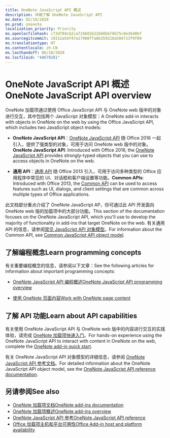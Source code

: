 ```yaml
---
title: OneNote JavaScript API 概述
description: 详细了解 OneNote JavaScript API
ms.date: 02/19/2020
ms.prod: onenote
localization_priority: Priority
ms.openlocfilehash: c73d784cb2ca724b02b22b68bbf0b75c8e3640bf
ms.sourcegitcommit: 19312a54f47a17988ffa86359218a504713f9f09
ms.translationtype: HT
ms.contentlocale: zh-CN
ms.lasthandoff: 06/10/2020
ms.locfileid: "44679281"
---
```

# <a name="onenote-javascript-api-overview"></a><span data-ttu-id="d5ac8-103">OneNote JavaScript API 概述</span><span class="sxs-lookup"><span data-stu-id="d5ac8-103">OneNote JavaScript API overview</span></span>

<span data-ttu-id="d5ac8-104">OneNote 加载项通过使用 Office JavaScript API 与 OneNote web 版中的对象进行交互，其中包括两个 JavaScript 对象模型：</span><span class="sxs-lookup"><span data-stu-id="d5ac8-104">A OneNote add-in interacts with objects in OneNote on the web by using the Office JavaScript API, which includes two JavaScript object models:</span></span>

* <span data-ttu-id="d5ac8-105">**OneNote JavaScript API**：[OneNote JavaScript API](/javascript/api/onenote) 随 Office 2016 一起引入，提供了强类型的对象，可用于访问 OneNote web 版中的对象。</span><span class="sxs-lookup"><span data-stu-id="d5ac8-105">**OneNote JavaScript API**: Introduced with Office 2016, the [OneNote JavaScript API](/javascript/api/onenote) provides strongly-typed objects that you can use to access objects in OneNote on the web.</span></span> 

* <span data-ttu-id="d5ac8-106">**通用 API**：[通用 API](/javascript/api/office) 随 Office 2013 引入，可用于访问多种类型的 Office 应用程序中常见的 UI、对话框和客户端设置等功能。</span><span class="sxs-lookup"><span data-stu-id="d5ac8-106">**Common APIs**: Introduced with Office 2013, the [Common API](/javascript/api/office) can be used to access features such as UI, dialogs, and client settings that are common across multiple types of Office applications.</span></span>

<span data-ttu-id="d5ac8-107">此文档部分重点介绍了 OneNote JavaScript AP，你可通过此 API 开发面向 OneNote web 版的加载项中的大部分功能。</span><span class="sxs-lookup"><span data-stu-id="d5ac8-107">This section of the documentation focuses on the OneNote JavaScript API, which you'll use to develop the majority of functionality in add-ins that target OneNote on the web.</span></span> <span data-ttu-id="d5ac8-108">有关通用 API 的信息，请参阅[常见 JavaScript API 对象模型](../../develop/office-javascript-api-object-model.md)。</span><span class="sxs-lookup"><span data-stu-id="d5ac8-108">For information about the Common API, see [Common JavaScript API object model](../../develop/office-javascript-api-object-model.md).</span></span> 

## <a name="learn-programming-concepts"></a><span data-ttu-id="d5ac8-109">了解编程概念</span><span class="sxs-lookup"><span data-stu-id="d5ac8-109">Learn programming concepts</span></span>

<span data-ttu-id="d5ac8-110">有关重要编程概念的信息，请参阅以下文章：</span><span class="sxs-lookup"><span data-stu-id="d5ac8-110">See the following articles for information about important programming concepts:</span></span>

- [<span data-ttu-id="d5ac8-111">OneNote JavaScript API 编程概述</span><span class="sxs-lookup"><span data-stu-id="d5ac8-111">OneNote JavaScript API programming overview</span></span>](../../onenote/onenote-add-ins-programming-overview.md)

- [<span data-ttu-id="d5ac8-112">使用 OneNote 页面内容</span><span class="sxs-lookup"><span data-stu-id="d5ac8-112">Work with OneNote page content</span></span>](../../onenote/onenote-add-ins-page-content.md)

## <a name="learn-about-api-capabilities"></a><span data-ttu-id="d5ac8-113">了解 API 功能</span><span class="sxs-lookup"><span data-stu-id="d5ac8-113">Learn about API capabilities</span></span>

<span data-ttu-id="d5ac8-114">有关使用 OneNote JavaScript API 与 OneNote web 版中的内容进行交互的实践体验，请完成 [OneNote 加载项快速入门](../../quickstarts/onenote-quickstart.md)。</span><span class="sxs-lookup"><span data-stu-id="d5ac8-114">For hands-on experience using the OneNote JavaScript API to interact with content in OneNote on the web, complete the [OneNote add-in quick start](../../quickstarts/onenote-quickstart.md).</span></span> 

<span data-ttu-id="d5ac8-115">有关 OneNote JavaScript API 对象模型的详细信息，请参阅 [OneNote JavaScript API 参考文档](/javascript/api/onenote)。</span><span class="sxs-lookup"><span data-stu-id="d5ac8-115">For detailed information about the OneNote JavaScript API object model, see the [OneNote JavaScript API reference documentation](/javascript/api/onenote).</span></span>

## <a name="see-also"></a><span data-ttu-id="d5ac8-116">另请参阅</span><span class="sxs-lookup"><span data-stu-id="d5ac8-116">See also</span></span>

- [<span data-ttu-id="d5ac8-117">OneNote 加载项文档</span><span class="sxs-lookup"><span data-stu-id="d5ac8-117">OneNote add-ins documentation</span></span>](../../onenote/index.yml)
- [<span data-ttu-id="d5ac8-118">OneNote 加载项概述</span><span class="sxs-lookup"><span data-stu-id="d5ac8-118">OneNote add-ins overview</span></span>](../../onenote/onenote-add-ins-programming-overview.md)
- [<span data-ttu-id="d5ac8-119">OneNote JavaScript API 参考</span><span class="sxs-lookup"><span data-stu-id="d5ac8-119">OneNote JavaScript API reference</span></span>](/javascript/api/onenote)
- [<span data-ttu-id="d5ac8-120">Office 加载项主机和平台可用性</span><span class="sxs-lookup"><span data-stu-id="d5ac8-120">Office Add-in host and platform availability</span></span>](../../overview/office-add-in-availability.md)

